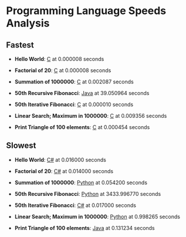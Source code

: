 # Programming Language Speeds Analysis

## Fastest

- **Hello World**: <u>C</u> at 0.000008 seconds

- **Factorial of 20**: <u>C</u> at 0.000008 seconds

- **Summation of 1000000**: <u>C</u> at 0.002087 seconds

- **50th Recursive Fibonacci**: <u>Java</u> at 39.050964 seconds

- **50th Iterative Fibonacci**: <u>C</u> at 0.000010 seconds

- **Linear Search; Maximum in 1000000**: <u>C</u> at 0.009356 seconds

- **Print Triangle of 100 elements**: <u>C</u> at 0.000454 seconds

## Slowest

- **Hello World**: <u>C#</u> at 0.016000 seconds

- **Factorial of 20**: <u>C#</u> at 0.014000 seconds

- **Summation of 1000000**: <u>Python</u> at 0.054200 seconds

- **50th Recursive Fibonacci**: <u>Python</u> at 3433.996770 seconds

- **50th Iterative Fibonacci**: <u>C#</u> at 0.017000 seconds

- **Linear Search; Maximum in 1000000**: <u>Python</u> at 0.998265 seconds

- **Print Triangle of 100 elements**: <u>Java</u> at 0.131234 seconds

